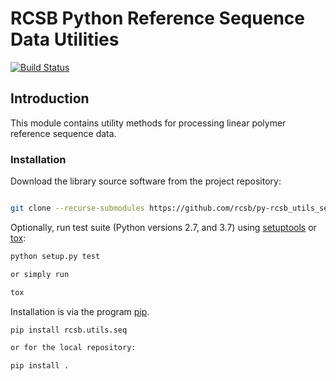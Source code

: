 # RCSB Python Reference Sequence Data Utilities

[![Build Status](https://dev.azure.com/rcsb/RCSB%20PDB%20Python%20Projects/_apis/build/status/rcsb.py-rcsb_utils_seq?branchName=master)](https://dev.azure.com/rcsb/RCSB%20PDB%20Python%20Projects/_build/latest?definitionId=1&branchName=master)

## Introduction

This module contains utility methods for processing linear polymer reference
 sequence data.

### Installation

Download the library source software from the project repository:

```bash

git clone --recurse-submodules https://github.com/rcsb/py-rcsb_utils_seq.git

```

Optionally, run test suite (Python versions 2.7, and 3.7) using
[setuptools](https://setuptools.readthedocs.io/en/latest/) or
[tox](http://tox.readthedocs.io/en/latest/example/platform.html):

```bash
python setup.py test

or simply run

tox
```

Installation is via the program [pip](https://pypi.python.org/pypi/pip).

```bash
pip install rcsb.utils.seq

or for the local repository:

pip install .
```
